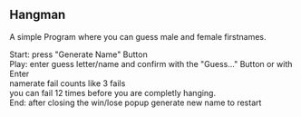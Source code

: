 ## Hangman
A simple Program where you can guess male and female firstnames.  
  
Start:  press "Generate Name" Button  
Play:   enter guess letter/name and confirm with the "Guess..." Button or with Enter  
        namerate fail counts like 3 fails  
        you can fail 12 times before you are completly hanging.  
End:    after closing the win/lose popup generate new name to restart  



